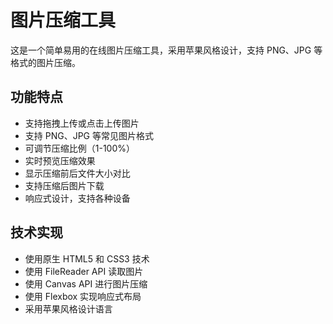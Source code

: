 # 图片压缩工具

这是一个简单易用的在线图片压缩工具，采用苹果风格设计，支持 PNG、JPG 等格式的图片压缩。

## 功能特点

- 支持拖拽上传或点击上传图片
- 支持 PNG、JPG 等常见图片格式
- 可调节压缩比例（1-100%）
- 实时预览压缩效果
- 显示压缩前后文件大小对比
- 支持压缩后图片下载
- 响应式设计，支持各种设备

## 技术实现

- 使用原生 HTML5 和 CSS3 技术
- 使用 FileReader API 读取图片
- 使用 Canvas API 进行图片压缩
- 使用 Flexbox 实现响应式布局
- 采用苹果风格设计语言 